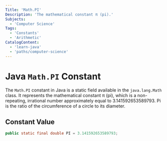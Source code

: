 ```yaml
---
Title: 'Math.PI'
Description: 'The mathematical constant π (pi).'
Subjects:
  - 'Computer Science'
Tags:
  - 'Constants'
  - 'Arithmetic'
CatalogContent:
  - 'learn-java'
  - 'paths/computer-science'
---
```

# Java `Math.PI` Constant

The `Math.PI` constant in Java is a static field available in the `java.lang.Math` class. It represents the mathematical constant π (pi), which is a non-repeating, irrational number approximately equal to 3.141592653589793. Pi is the ratio of the circumference of a circle to its diameter.

## Constant Value

```java
public static final double PI = 3.141592653589793;